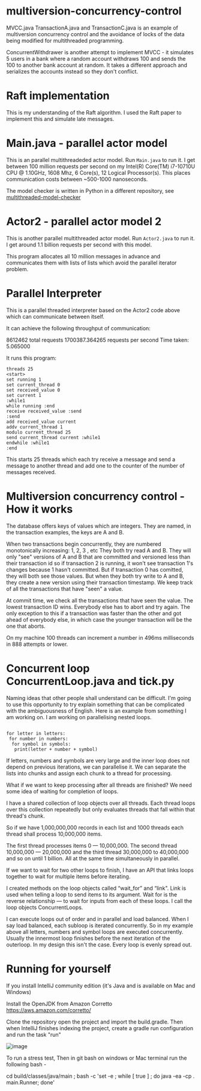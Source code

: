 # multiversion-concurrency-control

MVCC.java TransactionA.java and TransactionC.java is an example of multiversion concurrency control and the avoidance of locks of the data being modified for multithreaded programming.

ConcurrentWithdrawer is another attempt to implement MVCC - it simulates 5 users in a bank where a random account withdraws 100 and sends the 100 to another bank account at random. It takes a different approach and serializes the accounts instead so they don't conflict.

# Raft implementation

This is my understanding of the Raft algorithm. I used the Raft paper to implement this and simulate late messages.

# Main.java - parallel actor model

This is an parallel multithreadeded actor model. Run `Main.java` to run it. I get between 100 million requests per second on my Intel(R) Core(TM) i7-10710U CPU @ 1.10GHz, 1608 Mhz, 6 Core(s), 12 Logical Processor(s). This places communication costs between ~500-1000 nanoseconds.

The model checker is written in Python in a different repository, see [multithreaded-model-checker](https://github.com/samsquire/multithreaded-model-checker)

# Actor2 - parallel actor model 2

This is another parallel multithreaded actor model. Run `Actor2.java` to run it. I get around 1.1 billion requests per second with this model.

This program allocates all 10 million messages in advance and communicates them with lists of lists which avoid the parallel iterator problem. 

# Parallel Interpreter

This is a parallel threaded interpreter based on the Actor2 code above which can communicate between itself.

It can achieve the following throughput of communication:

8612462 total requests
1700387.364265 requests per second
Time taken: 5.065000

It runs this program:

```
threads 25
<start>
set running 1
set current_thread 0
set received_value 0
set current 1
:while1
while running :end
receive received_value :send
:send
add received_value current
addv current_thread 1
modulo current_thread 25
send current_thread current :while1
endwhile :while1
:end
```

This starts 25 threads which each try receive a message and send a message to another thread and add one to the counter of the number of messages received.

# Multiversion concurrency control - How it works

The database offers keys of values which are integers. They are named, in the transaction examples, the keys are A and B.

When two transactions begin concurrently, they are numbered monotonically increasing: 1, 2, 3 , etc They both try read A and B. They will only "see" versions of A and B that are committed and versioned less than their transaction id so if transaction 2 is running, it won't see transaction 1's changes because 1 hasn't committed. But if transaction 0 has comitted, they will both see those values. But when they both try write to A and B, they create a new version using their transaction timestamp. We keep track of all the transactions that have "seen" a value.

At commit time, we check all the transactions that have seen the value. The lowest transaction ID wins. Everybody else has to abort and try again. The only exception to this if a transaction was faster than the other and got ahead of everybody else, in which case the younger transaction will be the one that aborts.

On my machine 100 threads can increment a number in 496ms milliseconds in 888 attempts or lower.

# Concurrent loop ConcurrentLoop.java and tick.py

Naming ideas that other people shall understand can be difficult.
I'm going to use this opportunity to try explain something that can be complicated with the ambiguousness of English.
Here is an example from something I am working on. I am working on parallelising nested loops.
```

for letter in letters:
 for number in numbers:
  for symbol in symbols:
   print(letter + number + symbol)
```

If letters, numbers and symbols are very large and the inner loop does not depend on previous iterations, we can parallelise it. We can separate the lists into chunks and assign each chunk to a thread for processing.

What if we want to keep processing after all threads are finished? We need some idea of waiting for completion of loops.

I have a shared collection of loop objects over all threads. Each thread loops over this collection repeatedly but only evaluates threads that fall within that thread's chunk.

So if we have 1,000,000,000 records in each list and 1000 threads each thread shall process 10,000,000 items.

The first thread processes items 0 — 10,000,000. The second thread 10,000,000 — 20,000,000 and the third thread 30,000,000 to 40,000,000 and so on until 1 billion. All at the same time simultaneously in parallel.

If we want to wait for two other loops to finish, I have an API that links loops together to wait for multiple items before iterating.

I created methods on the loop objects called “wait_for” and “link". Link is used when telling a loop to send items to its argument. Wait for is the reverse relationship — to wait for inputs from each of these loops.
I call the loop objects ConcurrentLoops.

I can execute loops out of order and in parallel and load balanced. When I say load balanced, each subloop is iterated concurrently. So in my example above all letters, numbers and symbol loops are executed concurrently.
Usually the innermost loop finishes before the next iteration of the outerloop. In my design this isn't the case. Every loop is evenly spread out.


# Running for yourself


If you install IntelliJ community edition (it's Java and is available on Mac and Windows)

Install the OpenJDK from Amazon Corretto
https://aws.amazon.com/corretto/

Clone the repository open the project and import the build.gradle. Then when IntelliJ finishes indexing the project, create a gradle run configuration and run the task "run"

![image](https://user-images.githubusercontent.com/1983701/168322406-544b5de1-6113-4cbb-a3e3-b2ad6ce6e57c.png)


To run a stress test, Then in git bash on windows or Mac terminal run the following bash -

 cd build/classes/java/main ; bash -c 'set -e ; while [ true ] ; do java -ea -cp . main.Runner; done'
